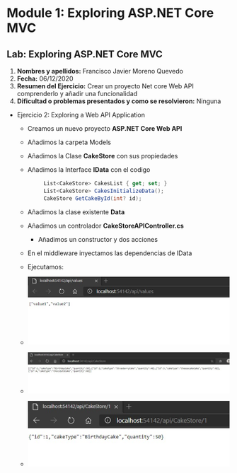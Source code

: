 # Module 1: Exploring ASP.NET Core MVC

## Lab: Exploring ASP.NET Core MVC

1. **Nombres y apellidos:** Francisco Javier Moreno Quevedo
2. **Fecha:** 06/12/2020
3. **Resumen del Ejercicio:**  Crear un proyecto Net core Web API comprenderlo y añadir una funcionalidad
4. **Dificultad o problemas presentados y como se resolvieron:** Ninguna



- Ejercicio 2: Exploring a Web API Application

  - Creamos un nuevo proyecto **ASP.NET Core Web API**
  - Añadimos la carpeta Models
  - Añadimos la Clase **CakeStore** con sus propiedades
  - Añadimos la Interface **IData** con el codigo 

    ```cs
         List<CakeStore> CakesList { get; set; }
         List<CakeStore> CakesInitializeData();
         CakeStore GetCakeById(int? id);
    ```

  - Añadimos la clase existente **Data**

  - Añadimos un controlador **CakeStoreAPIController.cs**

    - Añadimos un constructor y dos acciones

  -  En el middleware inyectamos las dependencias de IData

  - Ejecutamos:

    

  - ![](./img/Captura1.jpg)

    

  - ![](./img/Captura2.jpg)

    

  - ![](./img/Captura3.jpg)
